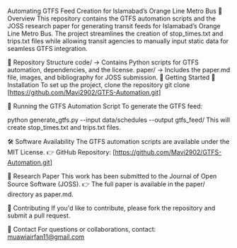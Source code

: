 Automating GTFS Feed Creation for Islamabad’s Orange Line Metro Bus
📌 Overview
This repository contains the GTFS automation scripts and the JOSS research paper for generating transit feeds for Islamabad’s Orange Line Metro Bus. The project streamlines the creation of stop_times.txt and trips.txt files while allowing transit agencies to manually input static data for seamless GTFS integration.

📂 Repository Structure
code/ → Contains Python scripts for GTFS automation, dependencies, and the license.
paper/ → Includes the paper.md file, images, and bibliography for JOSS submission.
🚀 Getting Started
🔹 Installation
To set up the project, clone the repository
git clone [https://github.com/Mavi2902/GTFS-Automation.git]

🔹 Running the GTFS Automation Script
To generate the GTFS feed:


python generate_gtfs.py --input data/schedules --output gtfs_feed/
This will create stop_times.txt and trips.txt files.

🛠 Software Availability
The GTFS automation scripts are available under the MIT License.
👉 GitHub Repository: [https://github.com/Mavi2902/GTFS-Automation.git]

📄 Research Paper
This work has been submitted to the Journal of Open Source Software (JOSS).
👉 The full paper is available in the paper/ directory as paper.md.

🤝 Contributing
If you'd like to contribute, please fork the repository and submit a pull request.

📧 Contact
For questions or collaborations, contact: muawiairfan11@gmail.com

